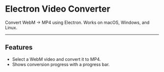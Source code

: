 # Electron Video Converter

Convert WebM → MP4 using Electron. Works on macOS, Windows, and Linux.

---

## Features

- Select a WebM video and convert it to MP4.
- Shows conversion progress with a progress bar.
